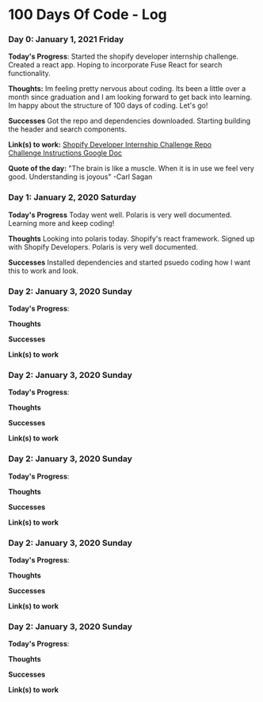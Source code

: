 # 100 Days Of Code - Log


### Day 0: January 1, 2021 Friday

**Today's Progress**: Started the shopify developer internship challenge. Created a react app. Hoping to incorporate Fuse React for search functionality.

**Thoughts:** Im feeling pretty nervous about coding. Its been a little over a month since graduation and I am looking forward to get back into learning. Im happy about the structure of 100 days of coding. Let's go!

**Successes** Got the repo and dependencies downloaded. Starting building the header and search components. 

**Link(s) to work:** [Shopify Developer Internship Challenge Repo](https://github.com/kbnewlon/shopify-developer-intern-challenge)
<br>
[Challenge Instructions Google Doc](https://docs.google.com/document/d/1ZKRywXQLZWOqVOHC4JkF3LqdpO3Llpfk_CkZPR8bjak/edit)

**Quote of the day:** "The brain is like a muscle. When it is in use we feel very good. Understanding is joyous" -Carl Sagan

### Day 1: January 2, 2020 Saturday

**Today's Progress** Today went well. Polaris is very well documented. Learning more and keep coding!

**Thoughts** Looking into polaris today. Shopify's react framework. Signed up with Shopify Developers. Polaris is very well documented.

**Successes** Installed dependencies and started psuedo coding how I want this to work and look.


### Day 2: January 3, 2020 Sunday

**Today's Progress**: 

**Thoughts** 

**Successes**

**Link(s) to work**

### Day 2: January 3, 2020 Sunday

**Today's Progress**: 

**Thoughts** 

**Successes**

**Link(s) to work**

### Day 2: January 3, 2020 Sunday

**Today's Progress**: 

**Thoughts** 

**Successes**

**Link(s) to work**

### Day 2: January 3, 2020 Sunday

**Today's Progress**: 

**Thoughts** 

**Successes**

**Link(s) to work**

### Day 2: January 3, 2020 Sunday

**Today's Progress**: 

**Thoughts** 

**Successes**

**Link(s) to work**